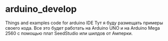 # arduino_develop
Things and examples code for arduino IDE
Тут я буду размещать примеры своего кода. Все это будет работать на Arduino UNO и на Arduino Mega 2560 с помощью плат SeedStudio 
или шилдов от Амперки. 
